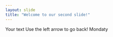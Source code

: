 ```yaml
---
layout: slide
title: "Welcome to our second slide!"
---
```

Your text
Use the left arrow to go back!
Mondaty
